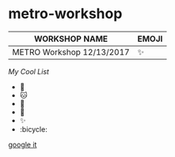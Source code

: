 # metro-workshop

**WORKSHOP NAME** | **EMOJI**
------------- | ----------
METRO Workshop 12/13/2017 | :sparkles:


*My Cool List*
* :dragon:
* :cat:
* :cactus:
* :rocket:
* :sparkles:
* :bicycle:

[google it](https://www.google.com/)

